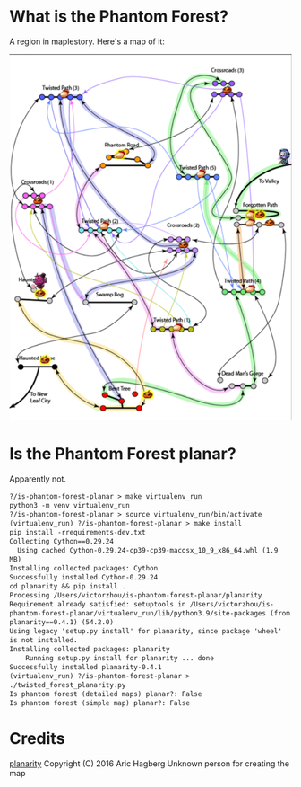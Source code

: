 # What is the Phantom Forest?

A region in maplestory. Here's a map of it:

![](map.png)

# Is the Phantom Forest planar?

Apparently not.

```
?/is-phantom-forest-planar > make virtualenv_run
python3 -m venv virtualenv_run
?/is-phantom-forest-planar > source virtualenv_run/bin/activate
(virtualenv_run) ?/is-phantom-forest-planar > make install
pip install -rrequirements-dev.txt
Collecting Cython==0.29.24
  Using cached Cython-0.29.24-cp39-cp39-macosx_10_9_x86_64.whl (1.9 MB)
Installing collected packages: Cython
Successfully installed Cython-0.29.24
cd planarity && pip install .
Processing /Users/victorzhou/is-phantom-forest-planar/planarity
Requirement already satisfied: setuptools in /Users/victorzhou/is-phantom-forest-planar/virtualenv_run/lib/python3.9/site-packages (from planarity==0.4.1) (54.2.0)
Using legacy 'setup.py install' for planarity, since package 'wheel' is not installed.
Installing collected packages: planarity
    Running setup.py install for planarity ... done
Successfully installed planarity-0.4.1
(virtualenv_run) ?/is-phantom-forest-planar > ./twisted_forest_planarity.py 
Is phantom forest (detailed maps) planar?: False
Is phantom forest (simple map) planar?: False
```
# Credits
[planarity](https://github.com/hagberg/planarity) Copyright (C) 2016 Aric Hagberg
Unknown person for creating the map
